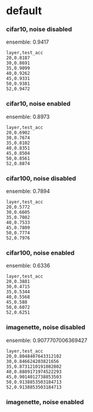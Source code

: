 # default

### cifar10, noise disabled

ensemble: 0.9417

```csv
layer,test_acc
20,0.8187
30,0.8691
35,0.9099
40,0.9262
45,0.9331
50,0.9381
52,0.9472
```

### cifar10, noise enabled

ensemble: 0.8973

```csv
layer,test_acc
20,0.6902
30,0.7674
35,0.8102
40,0.8351
45,0.8504
50,0.8561
52,0.8874
```

### cifar100, noise disabled

ensemble: 0.7894

```csv
layer,test_acc
20,0.5772
30,0.6605
35,0.7082
40,0.7533
45,0.7809
50,0.7774
52,0.7976
```

### cifar100, noise enabled

ensemble: 0.6336

```csv
layer,test_acc
20,0.3881
30,0.4715
35,0.5344
40,0.5568
45,0.588
50,0.6072
52,0.6251
```

### imagenette, noise disabled

ensemble: 0.9077707006369427

```csv
layer,test_acc
20,0.8048407643312102
30,0.846624203821656
35,0.8731210191082802
40,0.8889171974522293
45,0.9014012738853503
50,0.9138853503184713
52,0.9138853503184713
```

### imagenette, noise enabled
